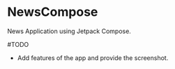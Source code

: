 # NewsCompose
News Application using Jetpack Compose. 

#TODO
* Add features of the app and provide the screenshot.
